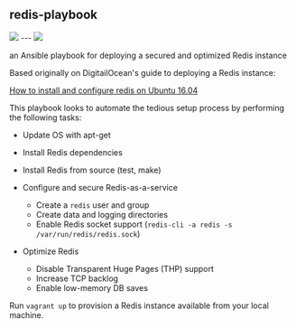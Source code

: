 ## redis-playbook

<img src="https://github.com/mikeblum/redis-playbook/raw/master/images/ansible.png" style="max-width: 150px"/>
---
<img src="https://github.com/mikeblum/redis-playbook/raw/master/images/redis.png"   style="max-width: 150px"/>

an Ansible playbook for deploying a secured and optimized Redis instance

Based originally on DigitailOcean's guide to deploying a Redis instance:

[How to install and configure redis on Ubuntu 16.04](https://www.digitalocean.com/community/tutorials/how-to-install-and-configure-redis-on-ubuntu-16-04)

This playbook looks to automate the tedious setup process by performing the following tasks:

- Update OS with apt-get
- Install Redis dependencies
- Install Redis from source (test, make)
- Configure and secure Redis-as-a-service
	- Create a `redis` user and group
	- Create data and logging directories
	- Enable Redis socket support (`redis-cli -a redis -s /var/run/redis/redis.sock`)

- Optimize Redis
	- Disable Transparent Huge Pages (THP) support 
	- Increase TCP backlog
	- Enable low-memory DB saves

Run `vagrant up` to provision a Redis instance available from your local machine.
